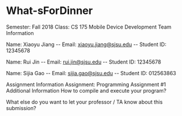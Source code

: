 # What-sForDinner

Semester: Fall 2018
Class: CS 175 Mobile Device Development
Team Information

Name: Xiaoyu Jiang -- Email: xiaoyu.jiang@sjsu.edu -- Student ID: 12345678

Name: Rui Jin -- Email: rui.jin@sjsu.edu -- Student ID: 12345678

Name: Sijia Gao -- Email: sijia.gao@sjsu.edu -- Student ID: 012563863

Assignment Information
Assignment: Programming Assignment #1
Additional Information
How to compile and execute your program?

What else do you want to let your professor / TA know about this submission?
